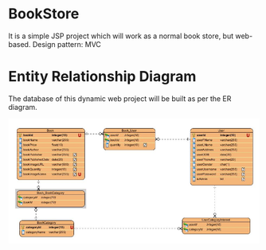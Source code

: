 # BookStore
It is a simple JSP project which will work as a normal book store, but web-based.
Design pattern: MVC

# Entity Relationship Diagram
The database of this dynamic web project will be built as per the ER diagram.

![ER-Diagram](https://github.com/elwyncrestha/BookStore/blob/master/requisites/images/ER-update.JPG)